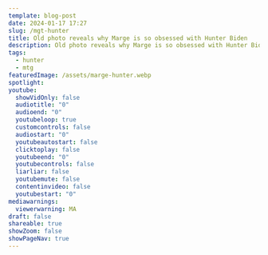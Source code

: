 ```yaml
---
template: blog-post
date: 2024-01-17 17:27
slug: /mgt-hunter
title: Old photo reveals why Marge is so obsessed with Hunter Biden
description: Old photo reveals why Marge is so obsessed with Hunter Biden
tags:
  - hunter
  - mtg
featuredImage: /assets/marge-hunter.webp
spotlight:
youtube:
  showVidOnly: false
  audiotitle: "0"
  audioend: "0"
  youtubeloop: true
  customcontrols: false
  audiostart: "0"
  youtubeautostart: false
  clicktoplay: false
  youtubeend: "0"
  youtubecontrols: false
  liarliar: false
  youtubemute: false
  contentinvideo: false
  youtubestart: "0"
mediawarnings:
  viewerwarning: MA
draft: false
shareable: true
showZoom: false
showPageNav: true
---
```

